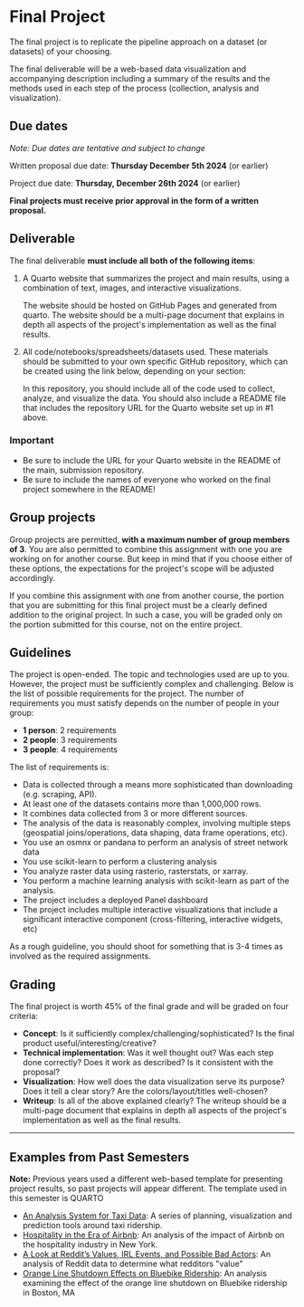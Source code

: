 # Final Project

The final project is to replicate the pipeline approach on a dataset (or
datasets) of your choosing.

The final deliverable will be a web-based data visualization
and accompanying description including a summary of the results and the methods
used in each step of the process (collection, analysis and
visualization).

## Due dates

*Note: Due dates are tentative and subject to change*

Written proposal due date: **Thursday December 5th 2024** (or earlier)

Project due date: **Thursday, December 26th 2024** (or earlier)

**Final projects must receive prior approval in the form of a written proposal.**

## Deliverable

The final deliverable **must include all both of the following items**:

1. A Quarto website that summarizes the project and main results, using a combination of text, images, and interactive visualizations. 

    The website should be hosted on GitHub Pages and generated from quarto. The website should be a multi-page document that explains in depth all aspects of the project's implementation as well as the final results.

2. All code/notebooks/spreadsheets/datasets used. These materials should be submitted to your own specific GitHub repository, which can be created using the link below, depending on your section:


    In this repository, you should include all of the code used to collect, analyze, and visualize the data. You should also include a README file that includes
    the repository URL for the Quarto website set up in #1 above.

### Important

- Be sure to include the URL for your Quarto website in the README of the main, submission repository.
- Be sure to include the names of everyone who worked on the final project somewhere in the README!

## Group projects

Group projects are permitted, **with a maximum number of group members of 3**.
You are also permitted to combine this assignment with one you are working on
for another course. But keep in mind that if you choose either of these options,
the expectations for the project's scope will be adjusted accordingly.

If you combine this assignment with one from another course, the portion that
you are submitting for this final project must be a clearly defined addition to
the original project. In such a case, you will be graded only on the portion
submitted for this course, not on the entire project.

## Guidelines

The project is open-ended. The topic and technologies used are up to you.
However, the project must be sufficiently complex and challenging. Below is the 
list of possible requirements for the project. The number of requirements you
must satisfy depends on the number of people in your group:

- **1 person**: 2 requirements
- **2 people**: 3 requirements
- **3 people**: 4 requirements

The list of requirements is:

- Data is collected through a means more sophisticated than downloading (e.g. scraping, API).
- At least one of the datasets contains more than 1,000,000 rows.
- It combines data collected from 3 or more different sources.
- The analysis of the data is reasonably complex, involving multiple steps
  (geospatial joins/operations, data shaping, data frame operations, etc).
- You use an osmnx or pandana to perform an analysis of street network data
- You use scikit-learn to perform a clustering analysis
- You analyze raster data using rasterio, rasterstats, or xarray.
- You perform a machine learning analysis with scikit-learn as part of the analysis.
- The project includes a deployed Panel dashboard
- The project includes multiple interactive visualizations that include a significant interactive component (cross-filtering, interactive widgets, etc)

As a rough guideline, you should shoot for something that is 3-4 times as involved as the required assignments.



## Grading

The final project is worth 45% of the final grade and will be graded on four criteria:

- **Concept**: Is it sufficiently complex/challenging/sophisticated? Is the final product useful/interesting/creative?
- **Technical implementation**: Was it well thought out? Was each step done correctly? Does it work as described? Is it consistent with the proposal?
- **Visualization**: How well does the data visualization serve its purpose? Does it tell a clear story? Are the colors/layout/titles well-chosen?
- **Writeup**: Is all of the above explained clearly? The writeup should be a multi-page document that explains in depth all aspects of the project's implementation as well as the final results.

---


## Examples from Past Semesters

**Note:** Previous years used a different web-based template for presenting project results, so past projects will appear different. The template used in this semester is QUARTO

- [An Analysis System for Taxi Data](https://xinyimsumyee.github.io/tanalyxi/): A series of planning, visualization and prediction tools around taxi ridership.
- [Hospitality in the Era of Airbnb](https://liziqun.github.io/MUSA620_Final_Project/): An analysis of the impact of Airbnb on the hospitality industry in New York.
- [A Look at Reddit’s Values, IRL Events, and Possible Bad Actors](https://bri-ne.github.io/KarmaMine/Results.html): An analysis of Reddit data to determine what redditors "value"
- [Orange Line Shutdown Effects on Bluebike Ridership](https://bamboo-forest-rain.github.io/Bluebike-Orange-Line/): An analysis examining the effect of the orange line shutdown on Bluebike ridership in Boston, MA
